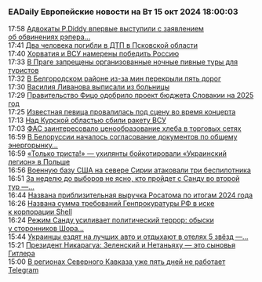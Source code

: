 <h3>EADaily Европейские новости на Вт 15 окт 2024 18:00:03</h3>
<div class="rssn table">
  <span class="smaller gray hspace">17:58</span>
  <a class="nodecor" href="https://eadaily.com/ru/news/2024/10/15/advokaty-pdiddy-vpervye-vystupili-s-zayavleniem-ob-obvineniyah-repera-v-iznasilovaniyah">Адвокаты P.Diddy впервые выступили с заявлением об обвинениях рэпера...</a>
</div>
<div class="rssn table">
  <span class="smaller gray hspace">17:41</span>
  <a class="nodecor" href="https://eadaily.com/ru/news/2024/10/15/dva-cheloveka-pogibli-v-dtp-v-pskovskoy-oblasti">Два человека погибли в ДТП в Псковской области</a>
</div>
<div class="rssn table">
  <span class="smaller gray hspace">17:40</span>
  <a class="nodecor" href="https://eadaily.com/ru/news/2024/10/15/horvatiya-i-vsu-namereny-pobedit-rossiyu">Хорватия и ВСУ намерены победить Россию</a>
</div>
<div class="rssn table">
  <span class="smaller gray hspace">17:33</span>
  <a class="nodecor" href="https://eadaily.com/ru/news/2024/10/15/v-prage-zapreshcheny-organizovannye-nochnye-pivnye-tury-dlya-turistov">В Праге запрещены организованные ночные пивные туры для туристов</a>
</div>
<div class="rssn table">
  <span class="smaller gray hspace">17:32</span>
  <a class="nodecor" href="https://eadaily.com/ru/news/2024/10/15/v-belgorodskom-rayone-iz-za-min-perekryli-pyat-dorog">В Белгородском районе из-за мин перекрыли пять дорог</a>
</div>
<div class="rssn table">
  <span class="smaller gray hspace">17:30</span>
  <a class="nodecor" href="https://eadaily.com/ru/news/2024/10/15/vasiliya-livanova-vypisali-iz-bolnicy">Василия Ливанова выписали из больницы</a>
</div>
<div class="rssn table">
  <span class="smaller gray hspace">17:29</span>
  <a class="nodecor" href="https://eadaily.com/ru/news/2024/10/15/pravitelstvo-fico-odobrilo-proekt-byudzheta-slovakii-na-2025-god">Правительство Фицо одобрило проект бюджета Словакии на 2025 год</a>
</div>
<div class="rssn table">
  <span class="smaller gray hspace">17:25</span>
  <a class="nodecor" href="https://eadaily.com/ru/news/2024/10/15/izvestnaya-pevica-provalilas-pod-scenu-vo-vremya-koncerta">Известная певица провалилась под сцену во время концерта</a>
</div>
<div class="rssn table">
  <span class="smaller gray hspace">17:13</span>
  <a class="nodecor" href="https://eadaily.com/ru/news/2024/10/15/nad-kurskoy-oblastyu-sbili-raketu-vsu">Над Курской областью сбили ракету ВСУ</a>
</div>
<div class="rssn table">
  <span class="smaller gray hspace">17:03</span>
  <a class="nodecor" href="https://eadaily.com/ru/news/2024/10/15/fas-zainteresovalo-cenoobrazovanie-hleba-v-torgovyh-setyah">ФАС заинтересовало ценообразование хлеба в торговых сетях</a>
</div>
<div class="rssn table">
  <span class="smaller gray hspace">16:59</span>
  <a class="nodecor" href="https://eadaily.com/ru/news/2024/10/15/v-belorussii-nachalos-soglasovanie-dokumentov-po-obshchemu-energorynku-s-rossiey">В Белоруссии началось согласование документов по общему энергорынку...</a>
</div>
<div class="rssn table">
  <span class="smaller gray hspace">16:59</span>
  <a class="nodecor" href="https://eadaily.com/ru/news/2024/10/15/tolko-trista-uhilyanty-boykotirovali-ukrainskiy-legion-v-polshe">«Только триста!» — ухилянты бойкотировали «Украинский легион» в Польше</a>
</div>
<div class="rssn table">
  <span class="smaller gray hspace">16:56</span>
  <a class="nodecor" href="https://eadaily.com/ru/news/2024/10/15/voennuyu-bazu-ssha-na-severe-sirii-atakovali-tri-bespilotnika">Военную базу США на севере Сирии атаковали три беспилотника</a>
</div>
<div class="rssn table">
  <span class="smaller gray hspace">16:51</span>
  <a class="nodecor" href="https://eadaily.com/ru/news/2024/10/15/za-nedelyu-do-vyborov-ne-yasno-kto-proydet-s-sandu-vo-vtoroy-tur-ekspert">За неделю до выборов не ясно, кто пройдет с Санду во второй тур —...</a>
</div>
<div class="rssn table">
  <span class="smaller gray hspace">16:44</span>
  <a class="nodecor" href="https://eadaily.com/ru/news/2024/10/15/nazvana-priblizitelnaya-vyruchka-rosatoma-po-itogam-2024-goda">Названа приблизительная выручка Росатома по итогам 2024 года</a>
</div>
<div class="rssn table">
  <span class="smaller gray hspace">16:26</span>
  <a class="nodecor" href="https://eadaily.com/ru/news/2024/10/15/nazvana-summa-trebovaniy-genprokuratury-rf-v-iske-k-korporacii-shell">Названа сумма требований Генпрокуратуры РФ в иске к корпорации Shell</a>
</div>
<div class="rssn table">
  <span class="smaller gray hspace">16:24</span>
  <a class="nodecor" href="https://eadaily.com/ru/news/2024/10/15/rezhim-sandu-usilivaet-politicheskiy-terror-obyski-u-storonnikov-shora-v-belcah">Режим Санду усиливает политический террор: обыски у сторонников Шора...</a>
</div>
<div class="rssn table">
  <span class="smaller gray hspace">15:44</span>
  <a class="nodecor" href="https://eadaily.com/ru/news/2024/10/15/ukraincy-ezdyat-na-luchshih-avto-i-otdyhayut-v-otelyah-5-zvyozd-vice-premer-polshi">Украинцы ездят на лучших авто и отдыхают в отелях 5 звёзд —...</a>
</div>
<div class="rssn table">
  <span class="smaller gray hspace">15:21</span>
  <a class="nodecor" href="https://eadaily.com/ru/news/2024/10/15/prezident-nikaragua-zelenskiy-i-netanyahu-eto-synovya-gitlera">Президент Никарагуа: Зеленский и Нетаньяху — это сыновья Гитлера</a>
</div>
<div class="rssn table">
  <span class="smaller gray hspace">15:00</span>
  <a class="nodecor" href="https://eadaily.com/ru/news/2024/10/15/v-regionah-severnogo-kavkaza-uzhe-pyat-dney-ne-rabotaet-telegram">В регионах Северного Кавказа уже пять дней не работает Telegram</a>
</div>